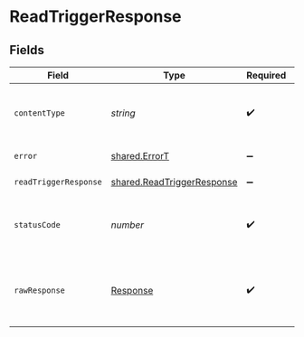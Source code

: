 # ReadTriggerResponse


## Fields

| Field                                                                           | Type                                                                            | Required                                                                        | Description                                                                     |
| ------------------------------------------------------------------------------- | ------------------------------------------------------------------------------- | ------------------------------------------------------------------------------- | ------------------------------------------------------------------------------- |
| `contentType`                                                                   | *string*                                                                        | :heavy_check_mark:                                                              | HTTP response content type for this operation                                   |
| `error`                                                                         | [shared.ErrorT](../../../sdk/models/shared/errort.md)                           | :heavy_minus_sign:                                                              | General error                                                                   |
| `readTriggerResponse`                                                           | [shared.ReadTriggerResponse](../../../sdk/models/shared/readtriggerresponse.md) | :heavy_minus_sign:                                                              | A specific trigger                                                              |
| `statusCode`                                                                    | *number*                                                                        | :heavy_check_mark:                                                              | HTTP response status code for this operation                                    |
| `rawResponse`                                                                   | [Response](https://developer.mozilla.org/en-US/docs/Web/API/Response)           | :heavy_check_mark:                                                              | Raw HTTP response; suitable for custom response parsing                         |